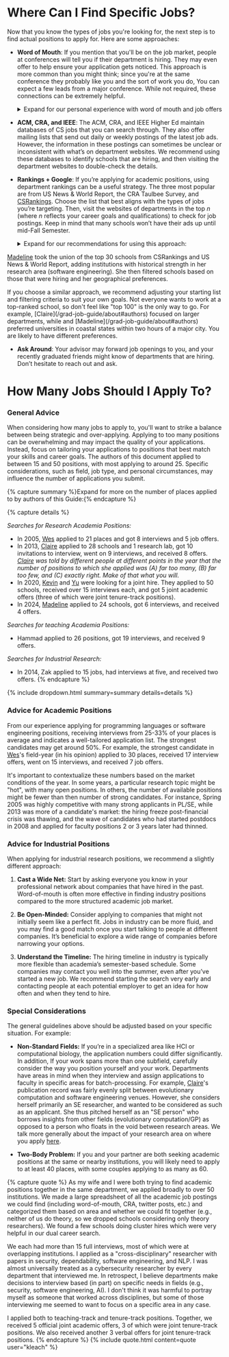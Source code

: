 # Where Can I Find Specific Jobs?

Now that you know the types of jobs you're looking for, the next 
step is to find actual positions to apply for. Here are some approaches:

- **Word of Mouth**: If you mention that you'll be on the job market,
  people at conferences will tell you if their department is hiring. They 
  may even offer to help ensure your application gets noticed. This approach 
  is more common than you might think; since you're at the same conference 
  they probably like you and the sort of work you do, You can expect a few 
  leads from a major conference. While not required, these connections can 
  be extremely helpful.
  <details><summary>Expand for our personal experience with word of mouth and job offers</summary>
  
  <p>    <a href="/grad-job-guide/about#authors">Claire</a>a> gave two conference talks in the six months before applying for jobs and
  found this approach extremely useful.  She did not end those talks with "I am on
  the job market," but should have in hindsight. 
  </p>

  <p><a href="/grad-job-guide/about#authors">Madeline</a> attended a conference right before she went on the job market, and she did end her 
  talk with "I am on the job market". Two of her job offers came from 
  institutions where she talked to faculty members afterward.
  </p>
  </details>

- **ACM, CRA, and IEEE**: The ACM, CRA, and IEEE Higher Ed maintain
  databases of CS jobs that you can search through.  They also offer 
  mailing lists that send out daily or weekly postings of the latest job 
  ads. However, the information in these postings can sometimes be unclear 
  or inconsistent with what’s on department websites. We recommend using 
  these databases to identify schools that are hiring, and then visiting 
  the department websites to double-check the details.

- **Rankings + Google**:  If you’re applying for academic positions, 
  using department rankings can be a useful strategy. The three most
  popular are from US News & World Report, the CRA Taulbee Survey, and 
  [CSRankings](https://csrankings.org/#/index?all&us). Choose the list 
  that best aligns with the types of jobs you’re targeting. Then, visit 
  the websites of departments in the top *n* (where *n* reflects your career 
  goals and qualifications) to check for job postings. Keep in mind that 
  many schools won’t have their ads up until mid-Fall Semester.
  <details><summary>Expand for our recommendations for using this approach:</summary>

  <p>
  [Claire](/grad-job-guide/about#authors) took the top 100 schools on one such list
  and put them in a spreadsheet, with a separate section for Canadian schools.
  She updated the spreadsheet whenever a school posted a job  Before applying, 
  she reviewed the schools that were
  hiring and filtered according to various preferences. She aimed to apply to
  approximately an equal number of schools ranked above and below her graduate
  institution (UVA).
  </p>

  <p>
 [Madeline](/grad-job-guide/about#authors) took the union of the top 30 schools from CSRankings and US News 
  & World Report, adding institutions with historical strength in her 
  research area (software engineering). She then filtered schools based 
  on those that were hiring and her geographical preferences.
  </p>

  <p>If you choose a similar approach, we recommend adjusting your starting 
  list and filtering criteria to suit your own goals. Not everyone wants to work
  at a top-ranked school, so don't feel like "top 100" is the only way to go.  For
  example, [Claire](/grad-job-guide/about#authors) focused on larger departments, while and [Madeline](/grad-job-guide/about#authors) preferred
  universities in coastal states within two hours of a major city. You are likely to
  have different preferences.</p>
  </details>

- **Ask Around**: Your advisor may forward job openings to you, and your recently 
  graduated friends might know of departments that are hiring. Don’t hesitate 
  to reach out and ask.

# How Many Jobs Should I Apply To?

### General Advice

When considering how many jobs to apply to, you'll want to strike a
balance between being strategic and over-applying. Applying to too many 
positions can be overwhelming and may impact the quality of your 
applications. Instead, focus on tailoring your applications to positions that best 
match your skills and career goals. <span class="highlight">The authors of this
document applied to between 15 and 50 positions, with most applying 
to around 25.</span> Specific considerations, 
such as field, job type, and personal circumstances, may influence the 
number of applications you submit. 

{% capture summary %}Expand for more on the number of places applied to by authors of this Guide:{% endcapture %}

{% capture details %}

*Searches for Research Academia Positions:*

* In 2005, [Wes](/grad-job-guide/about#authors) applied to 21 places and got 8 interviews and 5 job offers. 
* In 2013, [Claire](/grad-job-guide/about#authors) applied to 28 schools and 1 research lab, got 10 invitations to
  interview, went on 9 interviews, and received 8 offers. *[Claire](/grad-job-guide/about#authors) was told by different people at 
  different points in the year that the number of positions to which she applied was (A) far too many, (B) far too few, and (C) exactly right.  Make of that what you will.*
* In 2020, [Kevin](/grad-job-guide/about#authors) and [Yu](/grad-job-guide/about#authors) were looking for a joint hire. They applied to 50
  schools, received over 15 interviews each, and got 5 joint academic offers
  (three of which were joint tenure-track positions).
* In 2024, [Madeline](/grad-job-guide/about#authors) applied to 24 schools, got 6 interviews, and received 4 offers. 

*Searches for teaching Academia Positions:*
* Hammad applied to 26 positions, got 19 interviews, and received 9 offers.

*Searches for Industrial Research:*
* In 2014, Zak applied to 15 jobs, had interviews at five, and received two offers.
{% endcapture %}

{% include dropdown.html summary=summary details=details %}

### Advice for Academic Positions

From our experience applying for programming languages or software engineering
positions, receiving interviews from 25-33% of your places is average and indicates
a well-tailored application list. The strongest candidates may get around 50%. For 
example, the strongest candidate in [Wes](/grad-job-guide/about#authors)'s field-year (in his opinion) applied to 30 
places, received 17 interview offers, went on 15 interviews, and received 7 job offers.

It's important to contextualize these numbers based on the market conditions of the year.
In some years, a particular research topic might be "hot", with many open positions.
In others, the number of available positions might be fewer than then number of strong
candidates. 
For instance, Spring 2005 was highly competitive with many strong applicants in PL/SE, 
while 2013 was more of a candidate's market: the hiring freeze post-financial crisis was
thawing, and the wave of candidates who had started postdocs in 2008 and applied
for faculty positions 2 or 3 years later had thinned.

### Advice for Industrial Positions

When applying for industrial research positions, we recommend a slightly different approach:

1. **Cast a Wide Net:** Start by asking everyone you know in your 
  professional network about companies that 
  have hired in the past. Word-of-mouth is often more effective in finding industry 
  positions compared to the more structured academic job market.

2. **Be Open-Minded:** Consider applying to companies that might not initially seem 
  like a perfect fit. Jobs in industry can be more fluid, and you may find a good 
  match once you start talking to people at different companies. It’s beneficial 
  to explore a wide range of companies before narrowing your options.

3. **Understand the Timeline:** The hiring timeline in industry is typically more 
  flexible than academia’s semester-based schedule. Some companies may 
  contact you well into the summer, even after you’ve started a new job. We 
  recommend starting the search very early and contacting people at each potential 
  employer to get an idea for how often and when they tend to hire.  

### Special Considerations

The general guidelines above should be adjusted based on your specific 
situation. For example:

* **Non-Standard Fields:** If you’re in a specialized area like HCI or
  computational biology, the application numbers could differ significantly. In
  addition, If your work spans more than one subfield, carefully consider the way you
  position yourself and your work.  Departments have areas in mind when they
  interview and assign applications to faculty in specific areas for
  batch-processing.  For example, [Claire](/grad-job-guide/about#authors)'s publication record was fairly
  evenly split between evolutionary computation and software engineering venues.
  However, she considers herself primarily an SE researcher, and wanted to be
  considered as such as an applicant.  She thus pitched herself as an "SE person"
  who borrows insights from other fields (evolutionary computation/GP) as opposed
  to a person who floats in the void between research areas. 
  We talk more generally about the impact of your research area on where you apply
  [here](#academic-positions-research-area-and-where-to-apply).

* **Two-Body Problem:** If you and your partner are both 
  seeking academic positions at the same or nearby institutions, 
  you will likely need to apply to at least 40 places, 
  with some couples applying to as many as 60.

{% capture quote %} 
As my wife and I were both trying to find academic positions together in
the same department, we applied broadly to over 50 institutions.
We made a large spreadsheet of all the academic job postings we could
find (including word-of-mouth, CRA, twitter posts, etc.) and categorized
them based on area and whether we could fit together (e.g., neither of
us do theory, so we dropped schools considering only theory
researchers).  We found a few schools doing cluster hires which were
very helpful in our dual career search.  

We each had more than 15 full interviews, most of which were at overlapping
institutions. I applied as a "cross-disciplinary" researcher with papers
in security, dependability, software engineering, and NLP.  I was almost
universally treated as a cybersecurity researcher by every department
that interviewed me.   In retrospect, I believe departments make
decisions to interview based (in part) on specific needs in fields
(e.g., security, software engineering, AI).  I don't think it was
harmful to portray myself as someone that worked across disciplines, but
some of those interviewing me seemed to want to focus on a specific area
in any case. 

I applied both to teaching-track and tenure-track positions.   Together,
we received 5 official joint academic offers, 3 of which were joint
tenure-track positions.  We also received another 3 verbal offers for
joint tenure-track positions. 
{% endcapture %}
{% include quote.html content=quote user="kleach" %}

